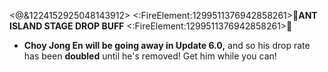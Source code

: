 <@&1224152925048143912> <:FireElement:1299511376942858261>🐜**ANT ISLAND STAGE DROP BUFF** <:FireElement:1299511376942858261>🐜
- **Choy Jong En will be going away in Update 6.0,**  and so his drop rate has been **doubled** until he's removed! Get him while you can!
